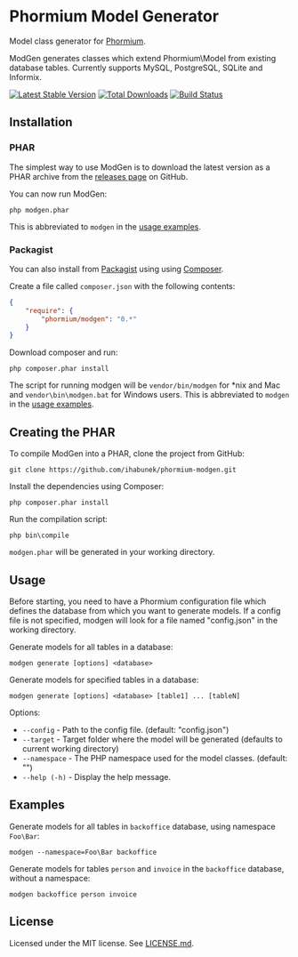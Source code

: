 Phormium Model Generator
========================

Model class generator for [Phormium](https://github.com/ihabunek/phormium).

ModGen generates classes which extend Phormium\Model from existing database
tables. Currently supports MySQL, PostgreSQL, SQLite and Informix.

[![Latest Stable Version](https://poser.pugx.org/phormium/modgen/v/stable.png)](https://packagist.org/packages/phormium/modgen)
[![Total Downloads](https://poser.pugx.org/phormium/modgen/downloads.png)](https://packagist.org/packages/phormium/modgen)
[![Build Status](https://travis-ci.org/ihabunek/phormium-modgen.png)](https://travis-ci.org/ihabunek/phormium-modgen)

Installation
------------

### PHAR

The simplest way to use ModGen is to download the latest version as a
PHAR archive from the
[releases page](https://github.com/ihabunek/phormium-modgen/releases) on GitHub.

You can now run ModGen:

```
php modgen.phar
```

This is abbreviated to `modgen` in the [usage examples](#usage).

### Packagist

You can also install from [Packagist](https://packagist.org/) using using
[Composer](http://getcomposer.org/).

Create a file called `composer.json` with the following contents:
```json
{
    "require": {
        "phormium/modgen": "0.*"
    }
}
```

Download composer and run:
```
php composer.phar install
```

The script for running modgen will be `vendor/bin/modgen` for *nix and Mac and
`vendor\bin\modgen.bat` for Windows users. This is abbreviated to `modgen` in
the [usage examples](#usage).

Creating the PHAR
-----------------

To compile ModGen into a PHAR, clone the project from GitHub:
```
git clone https://github.com/ihabunek/phormium-modgen.git
```

Install the dependencies using Composer:
```
php composer.phar install
```

Run the compilation script:
```
php bin\compile
```

`modgen.phar` will be generated in your working directory.


Usage
-----

Before starting, you need to have a Phormium configuration file which defines
the database from which you want to generate models. If a config file is not
specified, modgen will look for a file named "config.json" in the working
directory.

Generate models for all tables in a database:
```
modgen generate [options] <database>
```

Generate models for specified tables in a database:
```
modgen generate [options] <database> [table1] ... [tableN]
```

Options:

*  `--config` - Path to the config file. (default: "config.json")
*  `--target` - Target folder where the model will be generated (defaults to current working directory)
*  `--namespace` - The PHP namespace used for the model classes. (default: "")
*  `--help (-h)` - Display the help message.

Examples
--------

Generate models for all tables in `backoffice` database, using namespace
`Foo\Bar`:

```
modgen --namespace=Foo\Bar backoffice
```

Generate models for tables `person` and `invoice` in the `backoffice` database,
without a namespace:

```
modgen backoffice person invoice
```

License
-------
Licensed under the MIT license. See [LICENSE.md](LICENSE.md).
